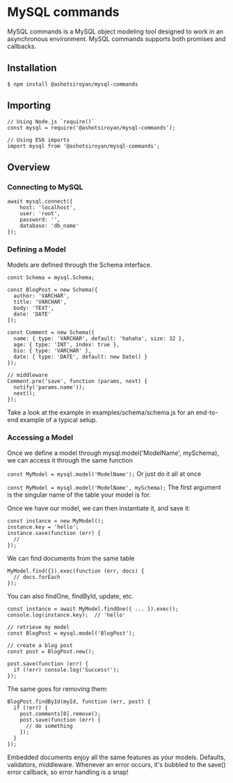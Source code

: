 # MySQL commands
MySQL commands is a MySQL object modeling tool designed to work in an asynchronous environment. MySQL commands supports both promises and callbacks.

## Installation
`$ npm install @ashotsiroyan/mysql-commands`

## Importing
```
// Using Node.js `require()`
const mysql = require('@ashotsiroyan/mysql-commands');

// Using ES6 imports
import mysql from '@ashotsiroyan/mysql-commands';
```

## Overview

### Connecting to MySQL

```
await mysql.connect({
    host: 'localhost',
    user: 'root',
    password: '',
    database: 'db_name'
});
```

### Defining a Model
Models are defined through the Schema interface.

```
const Schema = mysql.Schema;

const BlogPost = new Schema({
  author: 'VARCHAR',
  title: 'VARCHAR',
  body: 'TEXT',
  date: 'DATE'
});
```

```
const Comment = new Schema({
  name: { type: 'VARCHAR', default: 'hahaha', size: 32 },
  age: { type: 'INT', index: true },
  bio: { type: 'VARCHAR' },
  date: { type: 'DATE', default: new Date() }
});

// middleware
Comment.pre('save', function (params, next) {
  notify('params.name'));
  next();
});
```

Take a look at the example in examples/schema/schema.js for an end-to-end example of a typical setup.

### Accessing a Model
Once we define a model through mysql.model('ModelName', mySchema), we can access it through the same function

`const MyModel = mysql.model('ModelName');`
Or just do it all at once

`const MyModel = mysql.model('ModelName', mySchema);`
The first argument is the singular name of the table your model is for. 


Once we have our model, we can then instantiate it, and save it:
```
const instance = new MyModel();
instance.key = 'hello';
instance.save(function (err) {
  //
});
```

We can find documents from the same table
```
MyModel.find({}).exec(function (err, docs) {
  // docs.forEach
});
```

You can also findOne, findById, update, etc.
```
const instance = await MyModel.findOne({ ... }).exec();
console.log(instance.key);  // 'hello'
```

```
// retrieve my model
const BlogPost = mysql.model('BlogPost');

// create a blog post
const post = BlogPost.new();

post.save(function (err) {
  if (!err) console.log('Success!');
});
```

The same goes for removing them:
```
BlogPost.findById(myId, function (err, post) {
  if (!err) {
    post.comments[0].remove();
    post.save(function (err) {
      // do something
    });
  }
});
```
Embedded documents enjoy all the same features as your models. Defaults, validators, middleware. Whenever an error occurs, it's bubbled to the save() error callback, so error handling is a snap!